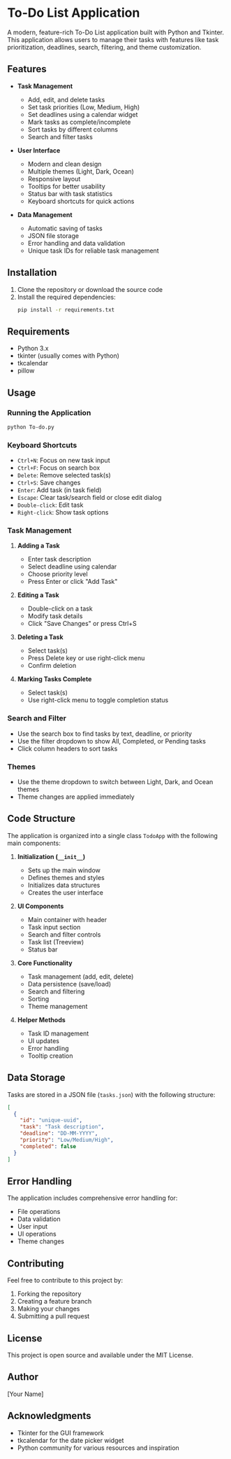 # To-Do List Application

A modern, feature-rich To-Do List application built with Python and Tkinter. This application allows users to manage their tasks with features like task prioritization, deadlines, search, filtering, and theme customization.

## Features

- **Task Management**
  - Add, edit, and delete tasks
  - Set task priorities (Low, Medium, High)
  - Set deadlines using a calendar widget
  - Mark tasks as complete/incomplete
  - Sort tasks by different columns
  - Search and filter tasks

- **User Interface**
  - Modern and clean design
  - Multiple themes (Light, Dark, Ocean)
  - Responsive layout
  - Tooltips for better usability
  - Status bar with task statistics
  - Keyboard shortcuts for quick actions

- **Data Management**
  - Automatic saving of tasks
  - JSON file storage
  - Error handling and data validation
  - Unique task IDs for reliable task management

## Installation

1. Clone the repository or download the source code
2. Install the required dependencies:
   ```bash
   pip install -r requirements.txt
   ```

## Requirements

- Python 3.x
- tkinter (usually comes with Python)
- tkcalendar
- pillow

## Usage

### Running the Application

```bash
python To-do.py
```

### Keyboard Shortcuts

- `Ctrl+N`: Focus on new task input
- `Ctrl+F`: Focus on search box
- `Delete`: Remove selected task(s)
- `Ctrl+S`: Save changes
- `Enter`: Add task (in task field)
- `Escape`: Clear task/search field or close edit dialog
- `Double-click`: Edit task
- `Right-click`: Show task options

### Task Management

1. **Adding a Task**
   - Enter task description
   - Select deadline using calendar
   - Choose priority level
   - Press Enter or click "Add Task"

2. **Editing a Task**
   - Double-click on a task
   - Modify task details
   - Click "Save Changes" or press Ctrl+S

3. **Deleting a Task**
   - Select task(s)
   - Press Delete key or use right-click menu
   - Confirm deletion

4. **Marking Tasks Complete**
   - Select task(s)
   - Use right-click menu to toggle completion status

### Search and Filter

- Use the search box to find tasks by text, deadline, or priority
- Use the filter dropdown to show All, Completed, or Pending tasks
- Click column headers to sort tasks

### Themes

- Use the theme dropdown to switch between Light, Dark, and Ocean themes
- Theme changes are applied immediately

## Code Structure

The application is organized into a single class `TodoApp` with the following main components:

1. **Initialization (`__init__`)**
   - Sets up the main window
   - Defines themes and styles
   - Initializes data structures
   - Creates the user interface

2. **UI Components**
   - Main container with header
   - Task input section
   - Search and filter controls
   - Task list (Treeview)
   - Status bar

3. **Core Functionality**
   - Task management (add, edit, delete)
   - Data persistence (save/load)
   - Search and filtering
   - Sorting
   - Theme management

4. **Helper Methods**
   - Task ID management
   - UI updates
   - Error handling
   - Tooltip creation

## Data Storage

Tasks are stored in a JSON file (`tasks.json`) with the following structure:
```json
[
  {
    "id": "unique-uuid",
    "task": "Task description",
    "deadline": "DD-MM-YYYY",
    "priority": "Low/Medium/High",
    "completed": false
  }
]
```

## Error Handling

The application includes comprehensive error handling for:
- File operations
- Data validation
- User input
- UI operations
- Theme changes

## Contributing

Feel free to contribute to this project by:
1. Forking the repository
2. Creating a feature branch
3. Making your changes
4. Submitting a pull request

## License

This project is open source and available under the MIT License.

## Author

[Your Name]

## Acknowledgments

- Tkinter for the GUI framework
- tkcalendar for the date picker widget
- Python community for various resources and inspiration 